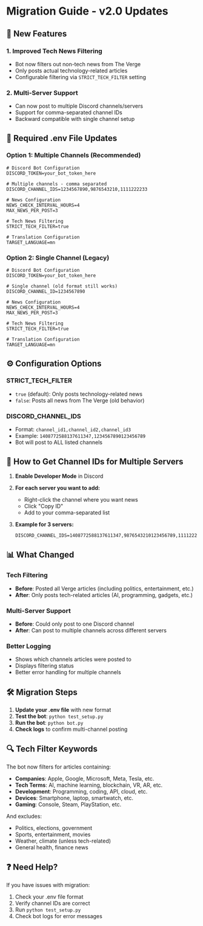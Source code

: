 # Migration Guide - v2.0 Updates

## 🚀 New Features

### 1. **Improved Tech News Filtering**

- Bot now filters out non-tech news from The Verge
- Only posts actual technology-related articles
- Configurable filtering via `STRICT_TECH_FILTER` setting

### 2. **Multi-Server Support**

- Can now post to multiple Discord channels/servers
- Support for comma-separated channel IDs
- Backward compatible with single channel setup

## 📝 Required .env File Updates

### **Option 1: Multiple Channels (Recommended)**

```env
# Discord Bot Configuration
DISCORD_TOKEN=your_bot_token_here

# Multiple channels - comma separated
DISCORD_CHANNEL_IDS=1234567890,9876543210,1111222233

# News Configuration
NEWS_CHECK_INTERVAL_HOURS=4
MAX_NEWS_PER_POST=3

# Tech News Filtering
STRICT_TECH_FILTER=true

# Translation Configuration
TARGET_LANGUAGE=mn
```

### **Option 2: Single Channel (Legacy)**

```env
# Discord Bot Configuration
DISCORD_TOKEN=your_bot_token_here

# Single channel (old format still works)
DISCORD_CHANNEL_ID=1234567890

# News Configuration
NEWS_CHECK_INTERVAL_HOURS=4
MAX_NEWS_PER_POST=3

# Tech News Filtering
STRICT_TECH_FILTER=true

# Translation Configuration
TARGET_LANGUAGE=mn
```

## ⚙️ Configuration Options

### **STRICT_TECH_FILTER**

- `true` (default): Only posts technology-related news
- `false`: Posts all news from The Verge (old behavior)

### **DISCORD_CHANNEL_IDS**

- Format: `channel_id1,channel_id2,channel_id3`
- Example: `1408772588137611347,1234567890123456789`
- Bot will post to ALL listed channels

## 🔧 How to Get Channel IDs for Multiple Servers

1. **Enable Developer Mode** in Discord
2. **For each server you want to add:**

   - Right-click the channel where you want news
   - Click "Copy ID"
   - Add to your comma-separated list

3. **Example for 3 servers:**
   ```env
   DISCORD_CHANNEL_IDS=1408772588137611347,9876543210123456789,1111222233445566777
   ```

## 📊 What Changed

### **Tech Filtering**

- **Before**: Posted all Verge articles (including politics, entertainment, etc.)
- **After**: Only posts tech-related articles (AI, programming, gadgets, etc.)

### **Multi-Server Support**

- **Before**: Could only post to one Discord channel
- **After**: Can post to multiple channels across different servers

### **Better Logging**

- Shows which channels articles were posted to
- Displays filtering status
- Better error handling for multiple channels

## 🛠️ Migration Steps

1. **Update your .env file** with new format
2. **Test the bot**: `python test_setup.py`
3. **Run the bot**: `python bot.py`
4. **Check logs** to confirm multi-channel posting

## 🔍 Tech Filter Keywords

The bot now filters for articles containing:

- **Companies**: Apple, Google, Microsoft, Meta, Tesla, etc.
- **Tech Terms**: AI, machine learning, blockchain, VR, AR, etc.
- **Development**: Programming, coding, API, cloud, etc.
- **Devices**: Smartphone, laptop, smartwatch, etc.
- **Gaming**: Console, Steam, PlayStation, etc.

And excludes:

- Politics, elections, government
- Sports, entertainment, movies
- Weather, climate (unless tech-related)
- General health, finance news

## ❓ Need Help?

If you have issues with migration:

1. Check your .env file format
2. Verify channel IDs are correct
3. Run `python test_setup.py`
4. Check bot logs for error messages
